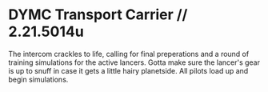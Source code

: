 # DYMC Transport Carrier // 2.21.5014u
The intercom crackles to life, calling for final preperations and a round of training simulations for the active lancers. Gotta make sure the lancer's gear is up to snuff in case it gets a little hairy planetside. All pilots load up and begin simulations.
